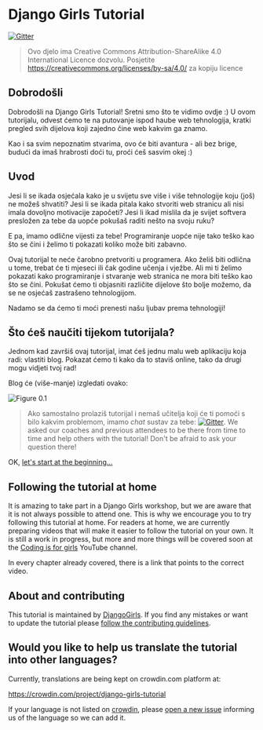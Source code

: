 # Django Girls Tutorial

[![Gitter](https://badges.gitter.im/DjangoGirls/tutorial.svg)](https://gitter.im/DjangoGirls/tutorial)

> Ovo djelo ima Creative Commons Attribution-ShareAlike 4.0 International Licence dozvolu. Posjetite https://creativecommons.org/licenses/by-sa/4.0/ za kopiju licence

## Dobrodošli

Dobrodošli na Django Girls Tutorial! Sretni smo što te vidimo ovdje :) U ovom tutorijalu, odvest ćemo te na putovanje ispod haube web tehnologija, kratki pregled svih dijelova koji zajedno čine web kakvim ga znamo.

Kao i sa svim nepoznatim stvarima, ovo će biti avantura - ali bez brige, budući da imaš hrabrosti doći tu, proći ćeš sasvim okej :)

## Uvod

Jesi li se ikada osjećala kako je u svijetu sve više i više tehnologije koju (još) ne možeš shvatiti? Jesi li se ikada pitala kako stvoriti web stranicu ali nisi imala dovoljno motivacije započeti? Jesi li ikad mislila da je svijet softvera presložen za tebe da uopće pokušaš raditi nešto na svoju ruku?

E pa, imamo odlične vijesti za tebe! Programiranje uopće nije tako teško kao što se čini i želimo ti pokazati koliko može biti zabavno.

Ovaj tutorijal te neće čarobno pretvoriti u programera. Ako želiš biti odlična u tome, trebat će ti mjeseci ili čak godine učenja i vježbe. Ali mi ti želimo pokazati kako programiranje i stvaranje web stranica ne mora biti teško kao što se čini. Pokušat ćemo ti objasniti različite dijelove što bolje možemo, da se ne osjećaš zastrašeno tehnologijom.

Nadamo se da ćemo ti moći prenesti našu ljubav prema tehnologiji!

## Što ćeš naučiti tijekom tutorijala?

Jednom kad završiš ovaj tutorijal, imat ćeš jednu malu web aplikaciju koja radi: vlastiti blog. Pokazat ćemo ti kako da to staviš online, tako da drugi mogu vidjeti tvoj rad!

Blog će (više-manje) izgledati ovako:

![Figure 0.1](images/application.png)

> Ako samostalno prolaziš tutorijal i nemaš učitelja koji će ti pomoći s bilo kakvim problemom, imamo *chat* sustav za tebe: [![Gitter](https://badges.gitter.im/DjangoGirls/tutorial.svg)](https://gitter.im/DjangoGirls/tutorial). We asked our coaches and previous attendees to be there from time to time and help others with the tutorial! Don't be afraid to ask your question there!

OK, [let's start at the beginning…](./how_the_internet_works/README.md)

## Following the tutorial at home

It is amazing to take part in a Django Girls workshop, but we are aware that it is not always possible to attend one. This is why we encourage you to try following this tutorial at home. For readers at home, we are currently preparing videos that will make it easier to follow the tutorial on your own. It is still a work in progress, but more and more things will be covered soon at the [Coding is for girls](https://www.youtube.com/channel/UC0hNd2uW8jTR5K3KBzRuG2A/feed) YouTube channel.

In every chapter already covered, there is a link that points to the correct video.

## About and contributing

This tutorial is maintained by [DjangoGirls](https://djangogirls.org/). If you find any mistakes or want to update the tutorial please [follow the contributing guidelines](https://github.com/DjangoGirls/tutorial/blob/master/README.md).

## Would you like to help us translate the tutorial into other languages?

Currently, translations are being kept on crowdin.com platform at:

https://crowdin.com/project/django-girls-tutorial

If your language is not listed on [crowdin](https://crowdin.com/), please [open a new issue](https://github.com/DjangoGirls/tutorial/issues/new) informing us of the language so we can add it.